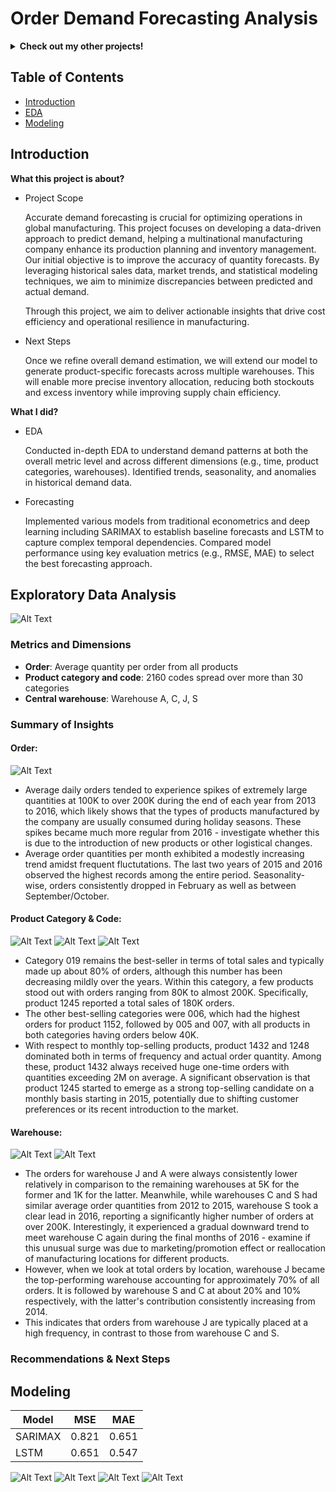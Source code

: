 # Order Demand Forecasting Analysis

<details>
<summary><b>Check out my other projects!</b></summary>
  
[Movie Recommender](https://github.com/lexie21/movierecommender)

[Loan Defaulter](https://github.com/lexie21/loandefaulter)

</details>

## Table of Contents
- [Introduction](#introduction)
- [EDA](#exploratory-data-analysis)
- [Modeling](#modeling)

## Introduction

<b>What this project is about?</b>

- Project Scope

  Accurate demand forecasting is crucial for optimizing operations in global manufacturing. This project focuses on developing a data-driven approach to predict demand, helping a multinational manufacturing company enhance its production planning and inventory management. Our initial objective is to improve the accuracy of quantity forecasts. By leveraging historical sales data, market trends, and statistical modeling techniques, we aim to minimize discrepancies between predicted and actual demand.

  Through this project, we aim to deliver actionable insights that drive cost efficiency and operational resilience in manufacturing.

- Next Steps

  Once we refine overall demand estimation, we will extend our model to generate product-specific forecasts across multiple warehouses. This will enable more precise inventory allocation, reducing both stockouts and excess inventory while improving supply chain efficiency.

<b>What I did?</b>

- EDA
  
  Conducted in-depth EDA to understand demand patterns at both the overall metric level and across different dimensions (e.g., time, product categories, warehouses).
  Identified trends, seasonality, and anomalies in historical demand data.

- Forecasting
  
  Implemented various models from traditional econometrics and deep learning including SARIMAX to establish baseline forecasts and LSTM to capture complex temporal dependencies.
  Compared model performance using key evaluation metrics (e.g., RMSE, MAE) to select the best forecasting approach.
  
## Exploratory Data Analysis
![Alt Text](https://github.com/lexie21/demandforecasting/blob/main/images/daily_orders.png)

<h3>Metrics and Dimensions</h3>

- **Order**: Average quantity per order from all products
- **Product category and code**: 2160 codes spread over more than 30 categories
- **Central warehouse**: Warehouse A, C, J, S

<h3>Summary of Insights</h3>

**<h4>Order:</h4>**
![Alt Text](https://github.com/lexie21/demandforecasting/blob/main/images/avg_order_series.png)

- Average daily orders tended to experience spikes of extremely large quantities at 100K to over 200K during the end of each year from 2013 to 2016, which likely shows that the types of products manufactured by the company are usually consumed during holiday seasons. These spikes became much more regular from 2016 - investigate whether this is due to the introduction of new products or other logistical changes.
- Average order quantities per month exhibited a modestly increasing trend amidst frequent fluctutations. The last two years of 2015 and 2016 observed the highest records among the entire period. Seasonality-wise, orders consistently dropped in February as well as between September/October. 

**<h4>Product Category & Code:</h4>**
![Alt Text](https://github.com/lexie21/demandforecasting/blob/main/images/treemap%20orders.png)
![Alt Text](https://github.com/lexie21/demandforecasting/blob/main/images/stacked_product.png)
![Alt Text](https://github.com/lexie21/demandforecasting/blob/main/images/max_product.png)

- Category 019 remains the best-seller in terms of total sales and typically made up about 80% of orders, although this number has been decreasing mildly over the years. Within this category, a few products stood out with orders ranging from 80K to almost 200K. Specifically, product 1245 reported a total sales of 180K orders. 
- The other best-selling categories were 006, which had the highest orders for product 1152, followed by 005 and 007, with all products in both categories having orders below 40K.
- With respect to monthly top-selling products, product 1432 and 1248 dominated both in terms of frequency and actual order quantity. Among these, product 1432 always received huge one-time orders with quantities exceeding 2M on average. A significant observation is that product 1245 started to emerge as a strong top-selling candidate on a monthly basis starting in 2015, potentially due to shifting customer preferences or its recent introduction to the market.

**<h4>Warehouse:</h4>**
![Alt Text](https://github.com/lexie21/demandforecasting/blob/main/images/by_warehouse.png)
![Alt Text](https://github.com/lexie21/demandforecasting/blob/main/images/stacked_wh.png)

- The orders for warehouse J and A were always consistently lower relatively in comparison to the remaining warehouses at 5K for the former and 1K for the latter. Meanwhile, while warehouses C and S had similar average order quantities from 2012 to 2015, warehouse S took a clear lead in 2016, reporting a significantly higher number of orders at over 200K. Interestingly, it experienced a gradual downward trend to meet warehouse C again during the final months of 2016 - examine if this unusual surge was due to marketing/promotion effect or reallocation of manufacturing locations for different products.
- However, when we look at total orders by location, warehouse J became the top-performing warehouse accounting for approximately 70% of all orders. It is followed by warehouse S and C at about 20% and 10% respectively, with the latter's contribution consistently increasing from 2014.
- This indicates that orders from warehouse J are typically placed at a high frequency, in contrast to those from warehouse C and S.
  
<h3>Recommendations & Next Steps</h3>

## Modeling

| Model | MSE | MAE | 
|------------|----------|--------|
| SARIMAX       | 0.821 | 0.651  |
| LSTM       | 0.651    | 0.547   | 


![Alt Text](https://github.com/lexie21/demandforecasting/blob/main/images/series_plot.png)
![Alt Text](https://github.com/lexie21/demandforecasting/blob/main/images/diagnostics.png)
![Alt Text](https://github.com/lexie21/demandforecasting/blob/main/images/outsample_forecast_SARIMAX.png)
![Alt Text](https://github.com/lexie21/demandforecasting/blob/main/images/outsample_forecast_LSTM.png)

